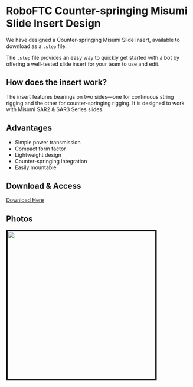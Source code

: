 # RoboFTC Counter-springing Misumi Slide Insert Design

We have designed a Counter-springing Misumi Slide Insert, available to download as a `.step` file.

The `.step` file provides an easy way to quickly get started with a bot by offering a well-tested slide insert for your team to use and edit.

## How does the insert work?

The insert features bearings on two sides—one for continuous string rigging and the other for counter-springing rigging. It is designed to work with Misumi SAR2 & SAR3 Series slides.

## Advantages
- Simple power transmission
- Compact form factor
- Lightweight design
- Counter-springing integration
- Easily mountable

## Download & Access

<a href="../downloads/counterspringinginserts.step" download>Download Here</a>

## Photos
<img src="/images/daf.png" width="400" height="400" style="border: 4px solid #1b1b1f;">
